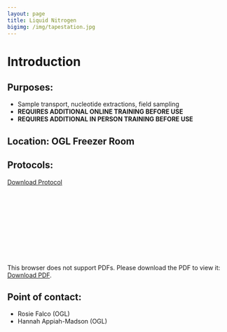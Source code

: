 ```yaml
---
layout: page
title: Liquid Nitrogen
bigimg: /img/tapestation.jpg
---
```

# Introduction

## Purposes:
- Sample transport, nucleotide extractions, field sampling
- **REQUIRES ADDITIONAL ONLINE TRAINING BEFORE USE**
- **REQUIRES ADDITIONAL IN PERSON TRAINING BEFORE USE**

## Location: OGL Freezer Room

## Protocols: 
[Download Protocol](https://raw.githubusercontent.com/NUMSC-CoreFacility/sharedLabSpace/gh-pages/protocols/LN2TankChange_Protocol_20180604HJAM.pdf)

<object data="https://numsc-corefacility.github.io/sharedLabSpace/protocols/LN2TankChange_Protocol_20180604HJAM.pdf" type="application/pdf" width="700px" height="700px">
    <embed src="https://numsc-corefacility.github.io/sharedLabSpace/protocols/LN2TankChange_Protocol_20180604HJAM.pdf">
        <p>This browser does not support PDFs. Please download the PDF to view it: <a href="https://raw.githubusercontent.com/NUMSC-CoreFacility/sharedLabSpace/gh-pages/protocols/LN2TankChange_Protocol_20180604HJAM.pdf">Download PDF</a>.</p>
    </object>

## Point of contact: 
- Rosie Falco (OGL)
- Hannah Appiah-Madson (OGL)

